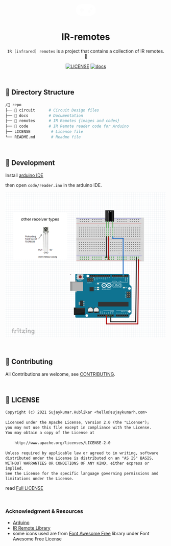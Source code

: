 <div align="center">

<svg height="50px" xmlns="http://www.w3.org/2000/svg" fill="#fff" viewBox="0 0 640 512"><!--! Font Awesome Pro 6.1.1 by @fontawesome - https://fontawesome.com License - https://fontawesome.com/license (Commercial License) Copyright 2022 Fonticons, Inc. --><path d="M448 64H192C85.96 64 0 149.1 0 256s85.96 192 192 192h256c106 0 192-85.96 192-192S554 64 448 64zM247.1 280h-32v32c0 13.2-10.78 24-23.98 24c-13.2 0-24.02-10.8-24.02-24v-32L136 279.1C122.8 279.1 111.1 269.2 111.1 256c0-13.2 10.85-24.01 24.05-24.01L167.1 232v-32c0-13.2 10.82-24 24.02-24c13.2 0 23.98 10.8 23.98 24v32h32c13.2 0 24.02 10.8 24.02 24C271.1 269.2 261.2 280 247.1 280zM431.1 344c-22.12 0-39.1-17.87-39.1-39.1s17.87-40 39.1-40s39.1 17.88 39.1 40S454.1 344 431.1 344zM495.1 248c-22.12 0-39.1-17.87-39.1-39.1s17.87-40 39.1-40c22.12 0 39.1 17.88 39.1 40S518.1 248 495.1 248z"/></svg>

# IR-remotes 

`IR [infrared] remotes` is a project that contains a collection of IR remotes. 🔗

[![LICENSE](https://img.shields.io/badge/license-Apache%202.0-blue?logo=github&color=brightgreen)](https://github.com/sujaykumarh/ir-remotes/blob/main/LICENSE) [![docs](https://img.shields.io/badge/🔗%20read-docs-blue?logo=&color=blue)](https://github.com/sujaykumarh/ir-remotes/)


</div>

<br>

## 📁 Directory Structure

```bash
/📁 repo
├── 📁 circuit      # Circuit Design files
├── 📁 docs         # Documentation
├── 📁 remotes      # IR Remotes {images and codes}
├── 📁 code         # IR Remote reader code for Arduino
├── LICENSE         # License file
└── README.md       # Readme file
```

<br>

## 🔧 Development

Install [arduino IDE](https://www.arduino.cc/en/Main/Software) 

then open `code/reader.ino` in the arduino IDE.

![breadboard](https://raw.githubusercontent.com/sujaykumarh/ir-remotes/main/circuit/breadboard.png)

<br>

## 📝 Contributing

All Contributions are welcome, see [CONTRIBUTING](https://github.com/sujaykumarh/.github/blob/main/.github/CONTRIBUTING.md).

<br>

## 📄 LICENSE


```
Copyright (c) 2021 Sujaykumar.Hublikar <hello@sujaykumarh.com>

Licensed under the Apache License, Version 2.0 (the "License");
you may not use this file except in compliance with the License.
You may obtain a copy of the License at

    http://www.apache.org/licenses/LICENSE-2.0

Unless required by applicable law or agreed to in writing, software
distributed under the License is distributed on an "AS IS" BASIS,
WITHOUT WARRANTIES OR CONDITIONS OF ANY KIND, either express or implied.
See the License for the specific language governing permissions and
limitations under the License.
```

read [Full LICENSE](https://github.com/sujaykumarh/ir-remotes/blob/main/LICENSE)


<br>


### Acknowledgment & Resources

* [Arduino](https://www.arduino.cc/)
* [IR Remote Library](https://www.arduino.cc/reference/en/libraries/irremote/)
* some icons used are from [Font Awesome Free](https://github.com/FortAwesome/Font-Awesome) library under Font Awesome Free License